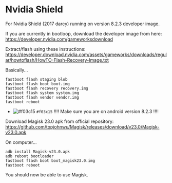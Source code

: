 # Nvidia Shield
For Nvidia Shield (2017 darcy) running on version 8.2.3 developer image.

If you are currently in bootloop, download the developer image from here:
https://developer.nvidia.com/gameworksdownload

Extract/flash using these instructions: https://developer.download.nvidia.com/assets/gameworks/downloads/regular/howtoflash/HowTO-Flash-Recovery-Image.txt

Basically...
```
fastboot flash staging blob
fastboot flash boot boot.img
fastboot flash recovery recovery.img
fastboot flash system system.img
fastboot flash vendor vendor.img
fastboot reboot
```

- ![#f03c15](https://via.placeholder.com/15/f03c15/000000?text=+) `#f03c15` !!!! Make sure you are on android version 8.2.3 !!!!

Download Magisk 23.0 apk from official repository:
https://github.com/topjohnwu/Magisk/releases/download/v23.0/Magisk-v23.0.apk

On computer...
```
adb install Magisk-v23.0.apk
adb reboot bootloader
fastboot flash boot boot_magisk23.0.img
fastboot reboot
```
You should now be able to use Magisk.
